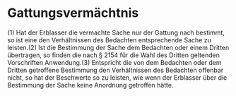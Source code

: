 # Gattungsvermächtnis

(1) Hat der Erblasser die vermachte Sache nur der Gattung nach bestimmt, so ist eine den Verhältnissen des Bedachten entsprechende Sache zu leisten.(2) Ist die Bestimmung der Sache dem Bedachten oder einem Dritten übertragen, so finden die nach § 2154 für die Wahl des Dritten geltenden Vorschriften Anwendung.(3) Entspricht die von dem Bedachten oder dem Dritten getroffene Bestimmung den Verhältnissen des Bedachten offenbar nicht, so hat der Beschwerte so zu leisten, wie wenn der Erblasser über die Bestimmung der Sache keine Anordnung getroffen hätte. 

